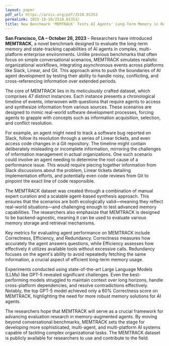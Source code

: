 ```yaml
---
layout: paper
pdf_url: https://arxiv.org/pdf/2510.01353
permalink: 2025-10-10/2510.01353/
title: New Benchmark 'MEMTRACK' Tests AI Agents' Long-Term Memory in Realistic Workflows
---
```




**San Francisco, CA – October 26, 2023** – Researchers have introduced **MEMTRACK**, a novel benchmark designed to evaluate the long-term memory and state-tracking capabilities of AI agents in complex, multi-platform enterprise environments. Unlike previous benchmarks that often focus on simple conversational scenarios, MEMTRACK simulates realistic organizational workflows, integrating asynchronous events across platforms like Slack, Linear, and Git. This approach aims to push the boundaries of AI agent development by testing their ability to handle noisy, conflicting, and cross-referencing information over extended periods.

The core of MEMTRACK lies in its meticulously crafted dataset, which comprises 47 distinct instances. Each instance presents a chronological timeline of events, interwoven with questions that require agents to access and synthesize information from various sources. These scenarios are designed to mimic real-world software development processes, forcing agents to grapple with concepts such as information acquisition, selection, and conflict resolution.

For example, an agent might need to track a software bug reported on Slack, follow its resolution through a series of Linear tickets, and even access code changes in a Git repository. The timeline might contain deliberately misleading or incomplete information, mirroring the challenges of information management in actual organizations. One such scenario could involve an agent needing to determine the root cause of a performance issue. This would require piecing together information from Slack discussions about the problem, Linear tickets detailing implementation efforts, and potentially even code reviews from Git to pinpoint the exact line of code responsible.

The MEMTRACK dataset was created through a combination of manual expert curation and a scalable agent-based synthesis approach. This ensures that the scenarios are both ecologically valid—meaning they reflect real-world situations—and challenging enough to test advanced memory capabilities. The researchers also emphasize that MEMTRACK is designed to be backend-agnostic, meaning it can be used to evaluate various memory storage and retrieval mechanisms.

Key metrics for evaluating agent performance on MEMTRACK include Correctness, Efficiency, and Redundancy. Correctness measures how accurately the agent answers questions, while Efficiency assesses how effectively it utilizes available tools without excessive calls. Redundancy focuses on the agent's ability to avoid repeatedly fetching the same information, a crucial aspect of efficient long-term memory usage.

Experiments conducted using state-of-the-art Large Language Models (LLMs) like GPT-5 revealed significant challenges. Even the best-performing models struggled to maintain context over long horizons, handle cross-platform dependencies, and resolve contradictions effectively. Notably, the top GPT-5 model achieved only a 60% Correctness score on MEMTRACK, highlighting the need for more robust memory solutions for AI agents.

The researchers hope that MEMTRACK will serve as a crucial framework for advancing evaluation research in memory-augmented agents. By moving beyond conversational benchmarks, MEMTRACK sets the stage for developing more sophisticated, multi-agent, and multi-platform AI systems capable of tackling complex organizational tasks. The MEMTRACK dataset is publicly available for researchers to use and contribute to the field.
